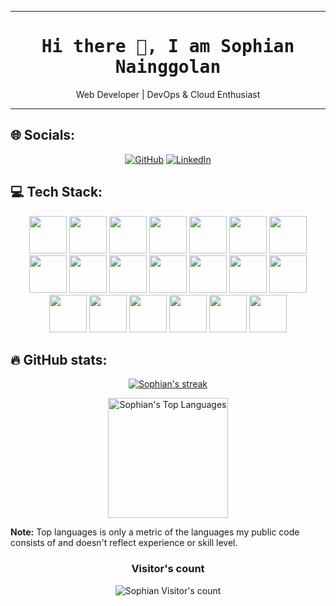 <!--## 💫 About Me:-->

---

<h1 align='center'><samp><strong>Hi there 👋, I am Sophian Nainggolan</strong></samp></h1>
<!--<h3 align='center'><strong><a href="https://github.com/sknainggolan" target="_blank">Github🌐</a></strong></h3-->
<p align='center'> Web Developer | DevOps & Cloud Enthusiast </p>

---

## 🌐 Socials:

<p align="center">
  <a href="https://github.com/sknainggolan">
  <img src="https://img.shields.io/badge/GitHub-100000?style=for-the-badge&logo=github&logoColor=white" alt="GitHub"></a>
  <a href="https://www.linkedin.com/in/sophian-kn/">
  <img src="https://img.shields.io/badge/linkedin-%230077B5.svg?style=for-the-badge&logo=linkedin&logoColor=white" alt="LinkedIn"></a>
</p>
  
  
## 💻 Tech Stack:

<p align="center">
    <img src="https://cdn.jsdelivr.net/gh/devicons/devicon/icons/html5/html5-original-wordmark.svg" height="60" width="60"/>
    <img src="https://cdn.jsdelivr.net/gh/devicons/devicon/icons/css3/css3-original-wordmark.svg" height="60" width="60"/>
    <img src="https://cdn.jsdelivr.net/gh/devicons/devicon/icons/javascript/javascript-plain.svg" height="60" width="60"/> 
    <img src="https://cdn.jsdelivr.net/gh/devicons/devicon/icons/nodejs/nodejs-original.svg" height="60" width="60"/> 
    <img src="https://cdn.jsdelivr.net/gh/devicons/devicon/icons/go/go-original-wordmark.svg" height="60" width="60"/> 
    <img src="https://cdn.jsdelivr.net/gh/devicons/devicon/icons/php/php-original.svg" height="60" width="60"/>
    <img src="https://cdn.jsdelivr.net/gh/devicons/devicon/icons/bash/bash-plain.svg" height="60" width="60"/>
    <img src="https://cdn.jsdelivr.net/gh/devicons/devicon/icons/bootstrap/bootstrap-original-wordmark.svg" height="60" width="60"/>
    <img src="https://cdn.jsdelivr.net/gh/devicons/devicon/icons/express/express-original-wordmark.svg" height="60" width="60"/> 
    <img src="https://cdn.jsdelivr.net/gh/devicons/devicon/icons/laravel/laravel-plain-wordmark.svg" height="60" width="60"/>
    <img src="https://cdn.jsdelivr.net/gh/devicons/devicon/icons/react/react-original-wordmark.svg" height="60" width="60"/>
    <img src="https://cdn.jsdelivr.net/gh/devicons/devicon/icons/mysql/mysql-original-wordmark.svg" height="60" width="60"/>
    <img src="https://cdn.jsdelivr.net/gh/devicons/devicon/icons/postgresql/postgresql-original-wordmark.svg" height="60" width="60"/>
    <img src="https://cdn.jsdelivr.net/gh/devicons/devicon/icons/jenkins/jenkins-original.svg" height="60" width="60"/>
    <img src="https://cdn.jsdelivr.net/gh/devicons/devicon/icons/terraform/terraform-original-wordmark.svg" height="60" width="60"/>
    <img src="https://cdn.jsdelivr.net/gh/devicons/devicon/icons/ansible/ansible-original-wordmark.svg" height="60" width="60"/>
    <img src="https://cdn.jsdelivr.net/gh/devicons/devicon/icons/docker/docker-original-wordmark.svg" height="60" width="60"/>
    <img src="https://cdn.jsdelivr.net/gh/devicons/devicon/icons/gitlab/gitlab-original-wordmark.svg" height="60" width="60"/>
    <img src="https://cdn.jsdelivr.net/gh/devicons/devicon/icons/git/git-plain-wordmark.svg" height="60" width="60"/>
    <img src="https://cdn.jsdelivr.net/gh/devicons/devicon/icons/amazonwebservices/amazonwebservices-plain-wordmark.svg" height="60" width="60"/>
</p>

## 🔥 GitHub stats:

<!-- GitHub Readme Streak Stats -->
<p align="center">
  <a href="https://github.com/sknainggolan">
    <img title="GitHub Stats" alt="Sophian's streak" src="https://streak-stats.demolab.com/?user=sknainggolan&layout=compact&theme=react&hide_border=true&bg_color=1F222E&title_color=F85D7F&icon_color=F8D866"/>
  </a>
</p>

<p align="center">
  <a href="https://github.com/sknainggolan"><img alt="Sophian's Top Languages" src="https://github-readme-stats.vercel.app/api/top-langs/?username=sknainggolan&layout=compact&theme=react&hide_border=true&bg_color=1F222E&title_color=F85D7F&icon_color=F8D866&hide=HTML,Jupyter%20Notebook" height="192px"/></a>


  <b>Note:</b> Top languages is only a metric of the languages my public code consists of and doesn't reflect experience or skill level.
</p>


<h3 align="center">Visitor's count</h3>
<p align="center"><img src="https://profile-counter.glitch.me/{sknainggolan}/count.svg/" alt="Sophian Visitor's count" /></p>
